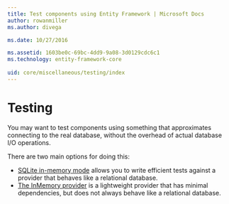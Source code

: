 ```yaml
---
title: Test components using Entity Framework | Microsoft Docs
author: rowanmiller
ms.author: divega

ms.date: 10/27/2016

ms.assetid: 1603be0c-69bc-4dd9-9a08-3d0129cdc6c1
ms.technology: entity-framework-core
 
uid: core/miscellaneous/testing/index
---
```


# Testing

You may want to test components using something that approximates connecting to the real database, without the overhead of actual database I/O operations.

There are two main options for doing this:
 * [SQLite in-memory mode](sqlite.md) allows you to write efficient tests against a provider that behaves like a relational database.
 * [The InMemory provider](in-memory.md) is a lightweight provider that has minimal dependencies, but does not always behave like a relational database.
